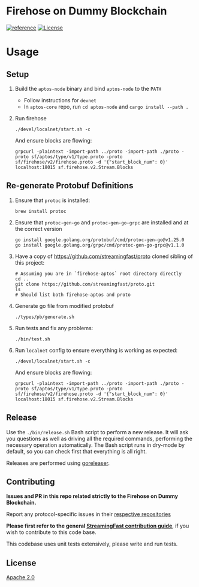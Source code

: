 # Firehose on Dummy Blockchain
[![reference](https://img.shields.io/badge/godoc-reference-5272B4.svg?style=flat-square)](https://pkg.go.dev/github.com/streamingfast/firehose-aptos)
[![License](https://img.shields.io/badge/License-Apache%202.0-blue.svg)](https://opensource.org/licenses/Apache-2.0)

# Usage

## Setup

1. Build the `aptos-node` binary and bind `aptos-node` to the `PATH`
    - Follow instructions for `devnet`
    - In `aptos-core` repo, run `cd aptos-node` and `cargo install --path .`
1. Run firehose
    ```
    ./devel/localnet/start.sh -c
    ```

    And ensure blocks are flowing:

    ```
    grpcurl -plaintext -import-path ../proto -import-path ./proto -proto sf/aptos/type/v1/type.proto -proto sf/firehose/v2/firehose.proto -d '{"start_block_num": 0}' localhost:18015 sf.firehose.v2.Stream.Blocks
    ```

## Re-generate Protobuf Definitions

1. Ensure that `protoc` is installed:
   ```
   brew install protoc
   ```

1. Ensure that `protoc-gen-go` and `protoc-gen-go-grpc` are installed and at the correct version
    ```
    go install google.golang.org/protobuf/cmd/protoc-gen-go@v1.25.0
    go install google.golang.org/grpc/cmd/protoc-gen-go-grpc@v1.1.0
    ```

1. Have a copy of https://github.com/streamingfast/proto cloned sibling of this project:
    ```
    # Assuming you are in `firehose-aptos` root directory directly
    cd ..
    git clone https://github.com/streamingfast/proto.git
    ls
    # Should list both firehose-aptos and proto
    ```

1. Generate go file from modified protobuf

   ```
   ./types/pb/generate.sh
   ```

1. Run tests and fix any problems:

    ```
    ./bin/test.sh
    ```

1. Run `localnet` config to ensure everything is working as expected:

    ```
    ./devel/localnet/start.sh -c
    ```

    And ensure blocks are flowing:

    ```
    grpcurl -plaintext -import-path ../proto -import-path ./proto -proto sf/aptos/type/v1/type.proto -proto sf/firehose/v2/firehose.proto -d '{"start_block_num": 0}' localhost:18015 sf.firehose.v2.Stream.Blocks
    ```

## Release

Use the `./bin/release.sh` Bash script to perform a new release. It will ask you questions
as well as driving all the required commands, performing the necessary operation automatically.
The Bash script runs in dry-mode by default, so you can check first that everything is all right.

Releases are performed using [goreleaser](https://goreleaser.com/).

## Contributing

**Issues and PR in this repo related strictly to the Firehose on Dummy Blockchain.**

Report any protocol-specific issues in their
[respective repositories](https://github.com/streamingfast/streamingfast#protocols)

**Please first refer to the general
[StreamingFast contribution guide](https://github.com/streamingfast/streamingfast/blob/master/CONTRIBUTING.md)**,
if you wish to contribute to this code base.

This codebase uses unit tests extensively, please write and run tests.

## License

[Apache 2.0](LICENSE)
